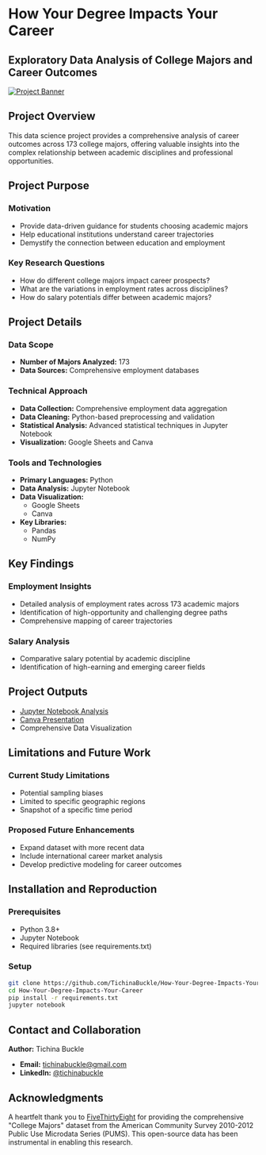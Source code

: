 # How Your Degree Impacts Your Career
## Exploratory Data Analysis of College Majors and Career Outcomes

[![Project Banner](https://github.com/user-attachments/assets/5abea68b-0591-4630-b1dc-74fdab6d5dfd)](https://www.canva.com/design/DAFWLHPdSKY/XsKzCawyOdRQczlrq6fZUQ/edit)

## Project Overview
This data science project provides a comprehensive analysis of career outcomes across 173 college majors, offering valuable insights into the complex relationship between academic disciplines and professional opportunities.

## Project Purpose
### Motivation
- Provide data-driven guidance for students choosing academic majors
- Help educational institutions understand career trajectories
- Demystify the connection between education and employment

### Key Research Questions
- How do different college majors impact career prospects?
- What are the variations in employment rates across disciplines?
- How do salary potentials differ between academic majors?

## Project Details

### Data Scope
- **Number of Majors Analyzed:** 173
- **Data Sources:** Comprehensive employment databases

### Technical Approach
- **Data Collection:** Comprehensive employment data aggregation
- **Data Cleaning:** Python-based preprocessing and validation
- **Statistical Analysis:** Advanced statistical techniques in Jupyter Notebook
- **Visualization:** Google Sheets and Canva

### Tools and Technologies
- **Primary Languages:** Python
- **Data Analysis:** Jupyter Notebook
- **Data Visualization:** 
  - Google Sheets
  - Canva
- **Key Libraries:** 
  - Pandas
  - NumPy

## Key Findings
### Employment Insights
- Detailed analysis of employment rates across 173 academic majors
- Identification of high-opportunity and challenging degree paths
- Comprehensive mapping of career trajectories

### Salary Analysis
- Comparative salary potential by academic discipline
- Identification of high-earning and emerging career fields

## Project Outputs
- [Jupyter Notebook Analysis](https://github.com/TichinaBuckle/How-Your-Degree-Impacts-Your-Career/blob/main/analysis_notebook.ipynb)
- [Canva Presentation](https://www.canva.com/design/DAFWLHPdSKY/XsKzCawyOdRQczlrq6fZUQ/edit)
- Comprehensive Data Visualization

## Limitations and Future Work
### Current Study Limitations
- Potential sampling biases
- Limited to specific geographic regions
- Snapshot of a specific time period

### Proposed Future Enhancements
- Expand dataset with more recent data
- Include international career market analysis
- Develop predictive modeling for career outcomes

## Installation and Reproduction
### Prerequisites
- Python 3.8+
- Jupyter Notebook
- Required libraries (see requirements.txt)

### Setup
```bash
git clone https://github.com/TichinaBuckle/How-Your-Degree-Impacts-Your-Career.git
cd How-Your-Degree-Impacts-Your-Career
pip install -r requirements.txt
jupyter notebook
```

## Contact and Collaboration
**Author:** Tichina Buckle
- **Email:** tichinabuckle@gmail.com
- **LinkedIn:** [@tichinabuckle](https://www.linkedin.com/in/tichinabuckle/)

## Acknowledgments
A heartfelt thank you to [FiveThirtyEight](https://github.com/fivethirtyeight/data/tree/master/college-majors) for providing the comprehensive "College Majors" dataset from the American Community Survey 2010-2012 Public Use Microdata Series (PUMS). This open-source data has been instrumental in enabling this research.
